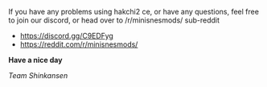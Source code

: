 <!--- 2019-04-11T12:19:00.0000000-05:00 -->
If you have any problems using hakchi2 ce, or have any questions, feel free to join our discord, or head over to /r/minisnesmods/ sub-reddit

- https://discord.gg/C9EDFyg
- https://reddit.com/r/minisnesmods/

**Have a nice day**

*Team Shinkansen*
